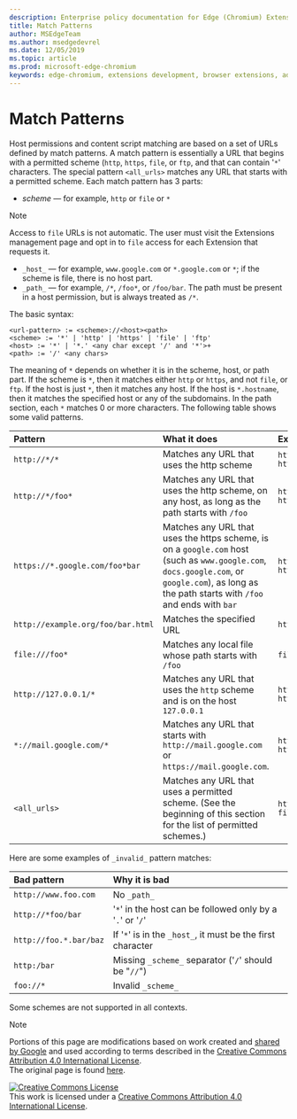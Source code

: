 ```yaml
---
description: Enterprise policy documentation for Edge (Chromium) Extensions.
title: Match Patterns
author: MSEdgeTeam
ms.author: msedgedevrel
ms.date: 12/05/2019
ms.topic: article
ms.prod: microsoft-edge-chromium
keywords: edge-chromium, extensions development, browser extensions, addons, partner center, developer
---
```


# Match Patterns

Host permissions and content script matching are based on a set of URLs defined by match patterns.  A match pattern is essentially a URL that begins with a permitted scheme (`http`, `https`, `file`, or `ftp`, and that can contain '`*`' characters.  The special pattern `<all_urls>` matches any URL that starts with a permitted scheme.  Each match pattern has 3 parts:  

*   _scheme_ — for example, `http` or `file` or `*`  

> [!NOTE]
> Access to `file` URLs is not automatic.  The user must visit the Extensions management page and opt in to `file` access for each Extension that requests it.  

*   `_host_` — for example, `www.google.com` or `*.google.com` or `*`; if the scheme is file, there is no host part.  
*   `_path_` — for example, `/*`, `/foo*`, or `/foo/bar`.  The path must be present in a host permission, but is always treated as `/*`.  

The basic syntax:  

```shell
<url-pattern> := <scheme>://<host><path>
<scheme> := '*' | 'http' | 'https' | 'file' | 'ftp'
<host> := '*' | '*.' <any char except '/' and '*'>+
<path> := '/' <any chars>
```  

The meaning of `*` depends on whether it is in the scheme, host, or path part.  If the scheme is `*`, then it matches either `http` or `https`, and not `file`, or `ftp`.  If the host is just `*`, then it matches any host. If the host is `*.hostname`, then it matches the specified host or any of the subdomains.  In the path section, each `*` matches 0 or more characters.  The following table shows some valid patterns.  

| Pattern | What it does | Examples of matching URLs |  
|:--- |:--- |:--- |  
| `http://*/*` | Matches any URL that uses the http scheme | `http://www.google.com` `http://example.org/foo/bar.html` |  
| `http://*/foo*` | Matches any URL that uses the http scheme, on any host, as long as the path starts with `/foo` | `http://example.com/foo/bar.html` `http://www.google.com/foo` |  
| `https://*.google.com/foo*bar` | Matches any URL that uses the https scheme, is on a `google.com` host \(such as `www.google.com`, `docs.google.com`, or `google.com`\), as long as the path starts with `/foo` and ends with `bar` | `https://www.google.com/foo/baz/bar` `https://docs.google.com/foobar` |  
| `http://example.org/foo/bar.html` | Matches the specified URL | `http://example.org/foo/bar.html` |  
|`file:///foo*` | Matches any local file whose path starts with `/foo` | `file:///foo/bar.html` `file:///foo` |  
| `http://127.0.0.1/*` | Matches any URL that uses the `http` scheme and is on the host `127.0.0.1` | `http://127.0.0.1` `http://127.0.0.1/foo/bar.html` |  
| `*://mail.google.com/*` | Matches any URL that starts with `http://mail.google.com` or `https://mail.google.com`. | `http://mail.google.com/foo/baz/bar` `https://mail.google.com/foobar` |  
| `<all_urls>` | Matches any URL that uses a permitted scheme. \(See the beginning of this section for the list of permitted schemes.\) | `http://example.org/foo/bar.html` `file:///bar/baz.html` |  

Here are some examples of `_invalid_` pattern matches:

| Bad pattern | Why it is bad |  
|:--- |:--- |  
| `http://www.foo.com` | No `_path_` |  
| `http://*foo/bar` | '`*`' in the host can be followed only by a '`.`' or '`/`' |  
| `http://foo.*.bar/baz` | If '`*`' is in the `_host_`, it must be the first character |  
| `http:/bar` | Missing `_scheme_` separator \('`/`' should be "`//`"\) |  
| `foo://*` | Invalid `_scheme_` |  

Some schemes are not supported in all contexts.

> [!NOTE]
> Portions of this page are modifications based on work created and [shared by Google][GoogleSitePolicies] and used according to terms described in the [Creative Commons Attribution 4.0 International License][CCA4IL].  
> The original page is found [here](https://developer.chrome.com/extensions/match_patterns/).  

[![Creative Commons License][CCby4Image]][CCA4IL]  
This work is licensed under a [Creative Commons Attribution 4.0 International License][CCA4IL].  

[CCA4IL]: https://creativecommons.org/licenses/by/4.0  
[CCby4Image]: https://i.creativecommons.org/l/by/4.0/88x31.png  
[GoogleSitePolicies]: https://developers.google.com/terms/site-policies  
